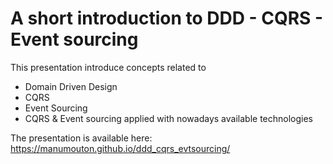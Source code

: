 # A short introduction to DDD - CQRS - Event sourcing

This presentation introduce concepts related to
  * Domain Driven Design
  * CQRS
  * Event Sourcing
  * CQRS & Event sourcing applied with nowadays available technologies
  
The presentation is available here: https://manumouton.github.io/ddd_cqrs_evtsourcing/
  